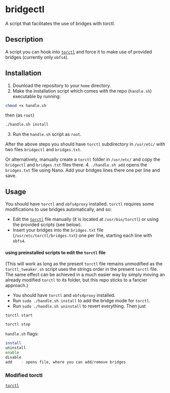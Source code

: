 # bridgectl
A script that facilitates the use of bridges with torctl.

## Description

A script you can hook into [`torctl`](https://github.com/BlackArch/torctl) and force it to make use of provided bridges (currently only `obfs4`).

## Installation

1. Dounload the repository to your `home` directory.
2. Make the installation script which comes with the repo (`handle.sh`) executable by running:
```bash
chmod +x handle.sh
```
then (as `root`)
```bash
./handle.sh install
```
3. Run the `handle.sh` script as `root`.

After the above steps you should have `torctl` subdirectory in `/usr/etc/` with two files `bridgectl` and `bridges.txt`.

Or alternatively, manually create a `torctl` folder in `/usr/etc/` and copy the `bridgectl` and `bridges.txt` files there.
4. `./handle.sh add` opens the `bridges.txt` file using Nano. Add your bridges lines there one per line and save.

## Usage

You should have `torctl` and `obfs4proxy` installed. `torctl` requires some modifications to use bridges automatically, and so:
- Edit the [`torctl`](https://github.com/BlackArch/torctl/blob/master/torctl) file manually (it is located at `/usr/bin/torctl`) or using the provided scripts (see below).
- Insert your bridges into the `bridges.txt` file (`/usr/etc/torctl/bridges.txt`) one per line, starting each line with `obfs4`.

#### using preinstalled scripts to edit the `torctl` file
(This will work as long as the present `torctl` file remains unmodified as the `torctl_tweaker.sh` script uses the strings order in the present `torctl` file. The same effect can be achieved in a much easier way by simply moving an already modified `torctl` to its folder, but this repo sticks to a fancier approach.)

- You should have `torctl` and `obfs4proxy` installed.
- Run `sudo ./handle.sh install` to add the bridge mode for `torctl`.
- Run `sudo ./handle.sh uninstall` to revert everything.
Then just
```
torctl start
```
```
torctl stop
```

`handle.sh` flags:
```bash
install
uninstall
enable
disable
add    - opens file, where you can add/remove bridges
```

### Modified torctl

[`torctl`](https://github.com/Nespelem-3000/torctl/blob/bridge-hook/torctl)

